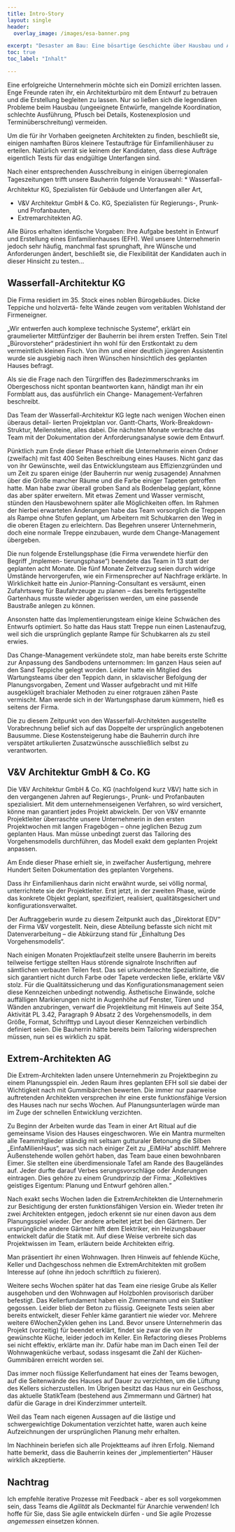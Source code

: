 ```yaml
---
title: Intro-Story
layout: single
header:
  overlay_image: /images/esa-banner.png

excerpt: "Desaster am Bau: Eine bösartige Geschichte über Hausbau und Architektur, sowie das Scheitern klassischer Vorgehensmodelle."
toc: true
toc_label: "Inhalt"

---
```


Eine erfolgreiche Unternehmerin möchte sich ein Domizil errichten lassen. Enge Freunde raten ihr, ein Architekturbüro mit dem Entwurf zu betrauen und die Erstellung begleiten zu lassen. Nur so ließen sich die legendären Probleme beim Hausbau (ungeeignete Entwürfe, mangelnde Koordination, schlechte Ausführung, Pfusch bei Details, Kostenexplosion und Terminüberschreitung) vermeiden.


Um die für ihr Vorhaben geeigneten Architekten zu finden, beschließt sie, einigen namhaften Büros kleinere Testaufträge für Einfamilienhäuser zu erteilen. Natürlich verrät sie keinem der Kandidaten, dass diese Aufträge eigentlich Tests für das endgültige Unterfangen sind.

Nach einer entsprechenden Ausschreibung in einigen überregionalen Tageszeitungen trifft unsere Bauherrin folgende Vorauswahl:
*  Wasserfall-Architektur KG, Spezialisten für Gebäude und Unterfangen aller Art,
* V&V Architektur GmbH & Co. KG, Spezialisten für Regierungs-, Prunk- und Profanbauten,
* Extremarchitekten AG.

Alle Büros erhalten identische Vorgaben: Ihre Aufgabe besteht in Entwurf und Erstellung eines Einfamilienhauses (EFH). Weil unsere Unternehmerin jedoch sehr häufig, manchmal fast sprunghaft, ihre Wünsche und Anforderungen ändert, beschließt sie, die Flexibilität der Kandidaten auch in dieser Hinsicht zu testen...

## Wasserfall-Architektur KG

Die Firma residiert im 35. Stock eines noblen Bürogebäudes. Dicke Teppiche und holzvertä- felte Wände zeugen vom veritablen Wohlstand der Firmeneigner.

„Wir entwerfen auch komplexe technische Systeme“, erklärt ein graumelierter Mittfünfziger der Bauherrin bei ihrem ersten Treffen. Sein Titel „Bürovorsteher“ prädestiniert ihn wohl für den Erstkontakt zu dem vermeintlich kleinen Fisch. Von ihm und einer deutlich jüngeren Assistentin wurde sie ausgiebig nach ihren Wünschen hinsichtlich des geplanten Hauses befragt.

Als sie die Frage nach den Türgriffen des Badezimmerschranks im Obergeschoss nicht spontan beantworten kann, händigt man ihr ein Formblatt aus, das ausführlich ein Change- Management-Verfahren beschreibt.

Das Team der Wasserfall-Architektur KG legte nach wenigen Wochen einen überaus detail- lierten Projektplan vor. Gantt-Charts, Work-Breakdown-Struktur, Meilensteine, alles dabei. Die nächsten Monate verbrachte das Team mit der Dokumentation der Anforderungsanalyse sowie dem Entwurf.

Pünktlich zum Ende dieser Phase erhielt die Unternehmerin einen Ordner (zweifach) mit fast 400 Seiten Beschreibung eines Hauses. Nicht ganz das von ihr Gewünschte, weil das Entwicklungsteam aus Effizienzgründen und um Zeit zu sparen einige (der Bauherrin nur wenig zusagende) Annahmen über die Größe mancher Räume und die Farbe einiger Tapeten getroffen hatte. Man habe zwar überall groben Sand als Bodenbelag geplant, könne das aber später erweitern. Mit etwas Zement und Wasser vermischt, stünden den Hausbewohnern später alle Möglichkeiten offen. Im Rahmen der hierbei erwarteten Änderungen habe das Team vorsorglich die Treppen als Rampe ohne Stufen geplant, um Arbeitern mit Schubkarren den Weg in die oberen Etagen zu erleichtern. Das Begehren unserer Unternehmerin, doch eine normale Treppe einzubauen, wurde dem Change-Management übergeben.

Die nun folgende Erstellungsphase (die Firma verwendete hierfür den Begriff „Implemen- tierungsphase“) beendete das Team in 13 statt der geplanten acht Monate. Die fünf Monate Zeitverzug seien durch widrige Umstände hervorgerufen, wie ein Firmensprecher auf Nachfrage erklärte. In Wirklichkeit hatte ein Junior-Planning-Consultant es versäumt, einen Zufahrtsweg für Baufahrzeuge zu planen – das bereits fertiggestellte Gartenhaus musste wieder abgerissen werden, um eine passende Baustraße anlegen zu können.

Ansonsten hatte das Implementierungsteam einige kleine Schwächen des Entwurfs optimiert. So hatte das Haus statt Treppe nun einen Lastenaufzug, weil sich die ursprünglich geplante Rampe für Schubkarren als zu steil erwies.

Das Change-Management verkündete stolz, man habe bereits erste Schritte zur Anpassung des Sandbodens unternommen: Im ganzen Haus seien auf den Sand Teppiche gelegt worden. Leider hatte ein Mitglied des Wartungsteams über den Teppich dann, in sklavischer Befolgung der Planungsvorgaben, Zement und Wasser aufgebracht und mit Hilfe ausgeklügelt brachialer Methoden zu einer rotgrauen zähen Paste vermischt. Man werde sich in der Wartungsphase darum kümmern, hieß es seitens der Firma.

Die zu diesem Zeitpunkt von den Wasserfall-Architekten ausgestellte Vorabrechnung belief sich auf das Doppelte der ursprünglich angebotenen Bausumme. Diese Kostensteigerung habe die Bauherrin durch ihre verspätet artikulierten Zusatzwünsche ausschließlich selbst zu verantworten.

## V&V Architektur GmbH & Co. KG

Die V&V Architektur GmbH & Co. KG (nachfolgend kurz V&V) hatte sich in den vergangenen Jahren auf Regierungs-, Prunk- und Profanbauten spezialisiert. Mit dem unternehmenseigenen Verfahren, so wird versichert, könne man garantiert jedes Projekt abwickeln. Der von V&V ernannte Projektleiter überraschte unsere Unternehmerin in den ersten Projektwochen mit langen Fragebögen – ohne jeglichen Bezug zum geplanten Haus. Man müsse unbedingt zuerst das Tailoring des Vorgehensmodells durchführen, das Modell exakt dem geplanten Projekt anpassen.

Am Ende dieser Phase erhielt sie, in zweifacher Ausfertigung, mehrere Hundert Seiten Dokumentation des geplanten Vorgehens.

Dass ihr Einfamilienhaus darin nicht erwähnt wurde,
sei völlig normal, unterrich­tete sie der Projektleiter.
Erst jetzt, in der zweiten Phase, würde das konkrete
 Objekt geplant, spezifiziert, realisiert, qualitätsgesi­chert und konfigurations­verwaltet.

Der Auftraggeberin wurde zu diesem Zeitpunkt auch das „Direktorat EDV“ der Firma V&V vorgestellt. Nein, diese Abteilung befasste sich nicht mit Datenverarbeitung – die Abkürzung stand für „Einhaltung Des Vorgehensmodells“.

Nach einigen Monaten Projektlaufzeit stellte unsere Bauherrin im bereits teilweise fertigge­ stellten Haus störende signalrote Inschriften auf sämtlichen verbauten Teilen fest. Das sei urkundenechte Spezialtinte, die sich garantiert nicht durch Farbe oder Tapete verdecken ließe, erklärte V&V stolz. Für die Qualitätssicherung und das Konfigurationsmanagement seien diese Kennzeichen unbedingt notwendig. Ästhetische Einwände, solche auffälligen Markierungen nicht in Augenhöhe auf Fenster, Türen und Wänden anzubringen, verwarf die Projektleitung mit Hinweis auf Seite 354, Aktivität PL 3.42, Paragraph 9 Absatz 2 des Vorgehensmodells, in dem Größe, Format, Schrifttyp und Layout dieser Kennzeichen ver­bindlich definiert seien. Die Bauherrin hätte bereits beim Tailoring widersprechen müssen, nun sei es wirklich zu spät.

## Extrem-Architekten AG

Die Extrem-Architekten laden unsere Unternehmerin zu Projektbeginn zu einem Planungs­spiel ein. Jeden Raum ihres geplanten EFH soll sie dabei der Wichtigkeit nach mit Gummi­bärchen bewerten. Die immer nur paarweise auftretenden Architekten versprechen ihr eine erste funktionsfähige Version des Hauses nach nur sechs Wochen. Auf Planungsunterlagen würde man im Zuge der schnellen Entwicklung verzichten.

Zu Beginn der Arbeiten wurde das Team in einer Art Ritual auf die gemeinsame Vision des Hauses eingeschworen. Wie ein Mantra murmelten alle Teammitglieder ständig mit seltsam gutturaler Betonung die Silben „Einfa­Milien­Haus“, was sich nach einiger Zeit zu „Ei­Mi­Ha“ abschliff. Mehrere Außenstehende wollen gehört haben, das Team baue einen bewohnbaren Eimer. Sie stellten eine überdimensionale Tafel am Rande des Baugeländes auf. Jeder durfte darauf Verbes­ serungsvorschläge oder Änderungen eintragen. Dies gehöre zu einem Grundprinzip der Firma: „Kollektives geistiges Eigentum: Planung und Entwurf gehören allen.“

Nach exakt sechs Wochen laden die Extrem­Architekten die Unternehmerin zur Besichtigung der ersten funktionsfähigen Version ein. Wieder treten ihr zwei Architekten entgegen, jedoch erkennt sie nur einen davon aus dem Planungsspiel
wieder. Der andere arbeitet jetzt bei den Gärtnern. Der ursprüngliche andere Gärtner hilft dem Elektriker, ein Heizungsbauer entwickelt dafür die Statik mit. Auf diese Weise verbreite sich das Projektwissen im Team, erläutern beide Architekten eifrig.

Man präsentiert ihr einen Wohnwagen. Ihren Hinweis auf fehlende Küche, Keller und Dachgeschoss nehmen die Extrem­Architekten mit großem Interesse auf (ohne ihn jedoch
schriftlich zu fixieren).

Weitere sechs Wochen später hat das Team eine riesige Grube als Keller ausgehoben und den Wohnwagen auf Holzbohlen provisorisch darüber befestigt. Das Kellerfundament haben ein Zimmermann und ein Statiker gegossen. Leider blieb der Beton zu flüssig. Geeignete Tests seien aber bereits entwickelt, dieser Fehler käme garantiert nie wieder vor.
Mehrere weitere 6­Wochen­Zyklen gehen ins Land. Bevor unsere Unternehmerin das Projekt (vorzeitig) für beendet erklärt, findet sie zwar die von ihr gewünschte Küche, leider jedoch im Keller. Ein Refactoring dieses Problems sei nicht effektiv, erklärte man ihr. Dafür habe man im Dach einen Teil der Wohnwagenküche verbaut, sodass insgesamt die Zahl der Küchen­ Gummibären erreicht worden sei.

Das immer noch flüssige Kellerfundament hat eines der Teams bewogen, auf die Seitenwände des Hauses auf Dauer zu verzichten, um die Lüftung des Kellers sicherzustellen. Im Übrigen besitzt das Haus nur ein Geschoss, das aktuelle Statik­Team (bestehend aus Zimmermann und Gärtner) hat dafür die Garage in drei Kinderzimmer unterteilt.

Weil das Team nach eigenen Aussagen auf die lästige und schwergewichtige
Dokumenta­tion verzichtet hatte, waren auch keine Aufzeichnungen der ursprünglichen Planung mehr erhalten.

Im Nachhinein beriefen sich alle Projektteams auf ihren Erfolg. Niemand hatte bemerkt, dass die Bauherrin keines der „implementierten“ Häuser wirklich akzeptierte.


## Nachtrag
Ich empfehle iterative Prozesse mit Feedback - aber es soll vorgekommen sein,
dass Teams die _Agilität_ als Deckmantel für Anarchie verwenden!
Ich hoffe für Sie, dass Sie agile entwickeln dürfen -
und Sie agile Prozesse _angemessen_ einsetzen können.
